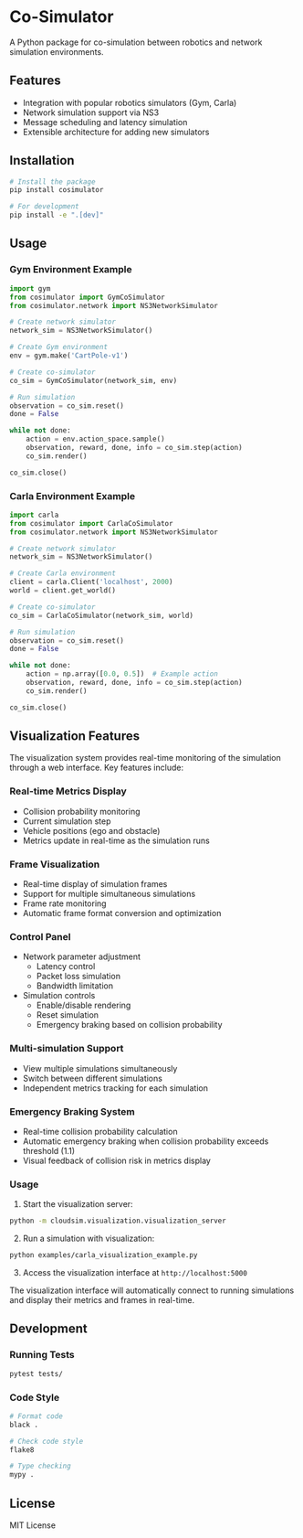 # Co-Simulator

A Python package for co-simulation between robotics and network simulation environments.

## Features

- Integration with popular robotics simulators (Gym, Carla)
- Network simulation support via NS3
- Message scheduling and latency simulation
- Extensible architecture for adding new simulators

## Installation

```bash
# Install the package
pip install cosimulator

# For development
pip install -e ".[dev]"
```

## Usage

### Gym Environment Example

```python
import gym
from cosimulator import GymCoSimulator
from cosimulator.network import NS3NetworkSimulator

# Create network simulator
network_sim = NS3NetworkSimulator()

# Create Gym environment
env = gym.make('CartPole-v1')

# Create co-simulator
co_sim = GymCoSimulator(network_sim, env)

# Run simulation
observation = co_sim.reset()
done = False

while not done:
    action = env.action_space.sample()
    observation, reward, done, info = co_sim.step(action)
    co_sim.render()

co_sim.close()
```

### Carla Environment Example

```python
import carla
from cosimulator import CarlaCoSimulator
from cosimulator.network import NS3NetworkSimulator

# Create network simulator
network_sim = NS3NetworkSimulator()

# Create Carla environment
client = carla.Client('localhost', 2000)
world = client.get_world()

# Create co-simulator
co_sim = CarlaCoSimulator(network_sim, world)

# Run simulation
observation = co_sim.reset()
done = False

while not done:
    action = np.array([0.0, 0.5])  # Example action
    observation, reward, done, info = co_sim.step(action)
    co_sim.render()

co_sim.close()
```

## Visualization Features

The visualization system provides real-time monitoring of the simulation through a web interface. Key features include:

### Real-time Metrics Display
- Collision probability monitoring
- Current simulation step
- Vehicle positions (ego and obstacle)
- Metrics update in real-time as the simulation runs

### Frame Visualization
- Real-time display of simulation frames
- Support for multiple simultaneous simulations
- Frame rate monitoring
- Automatic frame format conversion and optimization

### Control Panel
- Network parameter adjustment
  - Latency control
  - Packet loss simulation
  - Bandwidth limitation
- Simulation controls
  - Enable/disable rendering
  - Reset simulation
  - Emergency braking based on collision probability

### Multi-simulation Support
- View multiple simulations simultaneously
- Switch between different simulations
- Independent metrics tracking for each simulation

### Emergency Braking System
- Real-time collision probability calculation
- Automatic emergency braking when collision probability exceeds threshold (1.1)
- Visual feedback of collision risk in metrics display

### Usage
1. Start the visualization server:
```bash
python -m cloudsim.visualization.visualization_server
```

2. Run a simulation with visualization:
```bash
python examples/carla_visualization_example.py
```

3. Access the visualization interface at `http://localhost:5000`

The visualization interface will automatically connect to running simulations and display their metrics and frames in real-time.

## Development

### Running Tests

```bash
pytest tests/
```

### Code Style

```bash
# Format code
black .

# Check code style
flake8

# Type checking
mypy .
```

## License

MIT License 
